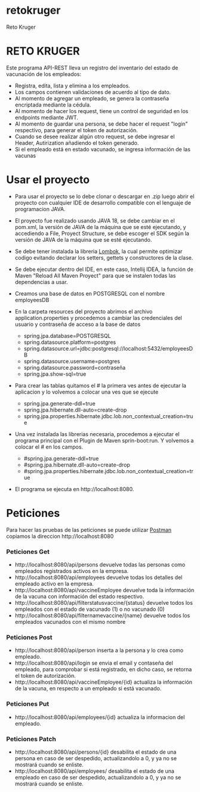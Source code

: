 # retokruger
 Reto Kruger
<h1>RETO KRUGER</h1>

Este programa API-REST lleva un registro del inventario del estado de vacunación de los empleados:

* Registra, edita, lista y elimina a los empleados.
* Los campos contienen validaciones de acuerdo al tipo de dato.
* Al momento de agregar un empleado, se genera la contraseña encriptada mediante la cédula.
* Al momento de hacer los request, tiene un control de seguridad en los endpoints mediante JWT.
* Al momento de guardar una persona, se debe hacer el request "login" respectivo, para generar el token de autorización.
* Cuando se desee realizar algún otro request, se debe ingresar el Header, Autirization añadiendo el token generado.
* Si el empleado está en estado vacunado, se ingresa información de las vacunas



<h1>Usar el proyecto</h1>

* Para usar el proyecto se lo debe clonar o descargar en .zip luego abrir el proyecto con cualquier IDE de desarrollo compatible con el lenguaje de programacion JAVA.
* El proyecto fue realizado usando JAVA 18, se debe cambiar en el pom.xml, la versión de JAVA de la máquina que se esté ejecutando, y accediendo a File, Proyect Structure, se debe escoger el SDK según la versión de JAVA de la máquina que se esté ejecutando.
* Se debe tener instalada la libreria [Lombok](https://projectlombok.org/), la cual permite optimizar codigo evitando declarar los setters, gettets y constructores de la clase.
* Se debe ejecutar dentro del IDE, en este caso, Intellij IDEA, la función de Maven "Reload All Maven Proyect" para que se instalen todas las dependencias a usar.

* Creamos una base de datos en POSTGRESQL con el nombre employeesDB

* En la carpeta resources del proyecto abrimos el archivo application.properties y procedemos a cambiar las credenciales del usuario y contraseña de acceso a la base de datos

  * spring.jpa.database=POSTGRESQL
  * spring.datasource.platform=postgres
  * spring.datasource.url=jdbc:postgresql://localhost:5432/employeesDB
  * spring.datasource.username=postgres
  * spring.datasource.password=contraseña
  * spring.jpa.show-sql=true

* Para crear las tablas quitamos el # la primera ves antes de ejecutar la aplicacion y lo volvemos a colocar una ves que se ejecute

  * spring.jpa.generate-ddl=true
  * spring.jpa.hibernate.dll-auto=create-drop
  * spring.jpa.properties.hibernate.jdbc.lob.non_contextual_creation=true

* Una vez instalada las librerias necesaria, procedemos a ejecutar el programa principal con el Plugin de Maven sprin-boot:run. Y volvemos a colocar el # en los campos.

  * #spring.jpa.generate-ddl=true
  * #spring.jpa.hibernate.dll-auto=create-drop
  * #spring.jpa.properties.hibernate.jdbc.lob.non_contextual_creation=true

* El programa se ejecuta en http://localhost:8080.

<h1>Peticiones</h1>

Para hacer las pruebas de las peticiones se puede utilizar [Postman](https://www.postman.com/) copiamos la direccion http://localhost:8080 
<h3>Peticiones Get</h3>

* http://localhost:8080/api/persons devuelve todas las personas como empleados registrados activos en la empresa. 
* http://localhost:8080/api/employees devuelve todas los detalles del empleado activo en la empresa.
* http://localhost:8080/api/vaccineEmployee devuelve toda la información de la vacuna con información del estado respectivo.
* http://localhost:8080/api/filterstatusvaccine/{status} devuelve todos los empleados  con el estado de vacunado (1) o no vacunado (0)
* http://localhost:8080/api/filternamevaccine/{name} devuelve todos los empleados  vacunados con el mismo nombre 

<h3>Peticiones Post</h3>

* http://localhost:8080/api/person inserta a la persona y lo crea como empleado.
* http://localhost:8080/api/login se envia el email y contaseña del empleado, para comprobar si está registrado, en dicho caso, se retorna el token de autorización.
* http://localhost:8080/api/vaccineEmployee/{id} actualiza la información de la vacuna, en respecto a un empleado si está vacunado.

<h3>Peticiones Put</h3>

* http://localhost:8080/api/employees/{id} actualiza la informacion del empleado.

<h3>Peticiones Patch</h3>

* http://localhost:8080/api/persons/{id} desabilita el estado de una persona en caso de ser despedido, actualizandolo a 0, y ya no se mostrará cuando se enliste.
* http://localhost:8080/api/employees/   desabilita el estado de una empleado en caso de ser despedido, actualizandolo a 0, y ya no se mostrará cuando se enliste.



